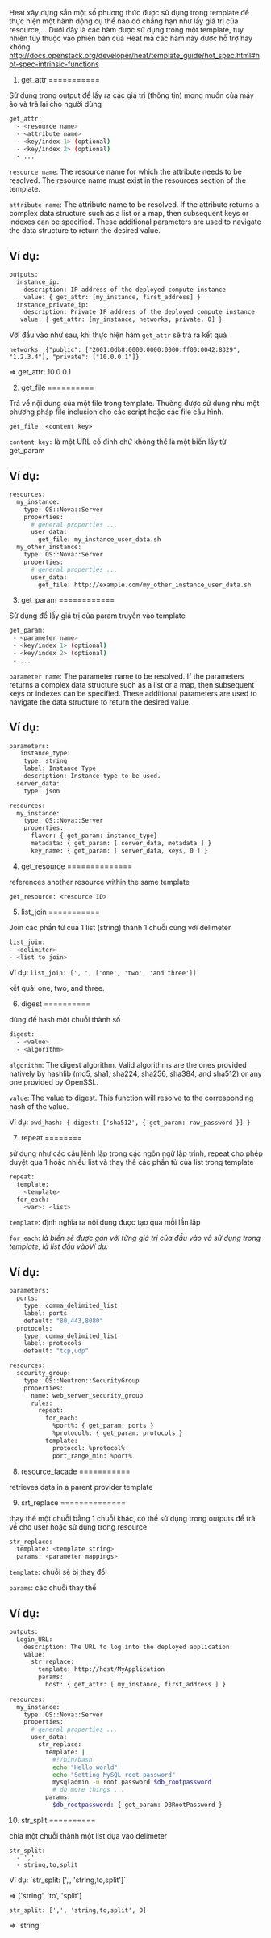 ﻿Heat xây dựng sẵn một số phương thức được sử dụng trong template để thực hiện một hành động cụ thể nào đó chẳng hạn như lấy giá trị của resource,...
Dưới đây là các hàm được sử dụng trong một template, tuy nhiên tùy thuộc vào phiên bản của Heat mà các hàm này được hỗ trợ hay không
http://docs.openstack.org/developer/heat/template_guide/hot_spec.html#hot-spec-intrinsic-functions

1. get_attr
===========

Sử dụng trong output để lấy ra các giá trị (thông tin) mong muốn của máy ảo và trả lại cho người dùng

```sh
get_attr:
  - <resource name>
  - <attribute name>
  - <key/index 1> (optional)
  - <key/index 2> (optional)
  - ...
```

`resource name`: The resource name for which the attribute needs to be resolved. The resource name must exist in the resources section of the template.

`attribute name`: The attribute name to be resolved. If the attribute returns a complex data structure such as a list or a map, then subsequent keys or indexes can be specified. These additional parameters are used to navigate the data structure to return the desired value.

Ví dụ:
------

```sh
outputs:
  instance_ip:
    description: IP address of the deployed compute instance
    value: { get_attr: [my_instance, first_address] }
  instance_private_ip:
    description: Private IP address of the deployed compute instance
   value: { get_attr: [my_instance, networks, private, 0] }
```

Với đầu vào như sau, khi thực hiện hàm `get_attr` sẽ trả ra kết quả

`networks: {"public": ["2001:0db8:0000:0000:0000:ff00:0042:8329", "1.2.3.4"], "private": ["10.0.0.1"]}`

=> get_attr: 10.0.0.1


2. get_file
==========

Trả về nội dung của một file trong template. Thường được sử dụng như một phương pháp file inclusion cho các script hoặc các file cấu hình.

`get_file: <content key>`

`content key:` là một URL cố đinh chứ không thể là một biến lấy từ get_param

Ví dụ:
-----

```sh
resources:
  my_instance:
    type: OS::Nova::Server
    properties:
      # general properties ...
      user_data:
        get_file: my_instance_user_data.sh
  my_other_instance:
    type: OS::Nova::Server
    properties:
      # general properties ...
      user_data:
        get_file: http://example.com/my_other_instance_user_data.sh
```

3. get_param
============

Sử dụng để lấy giá trị của param truyền vào template
	 
```sh
get_param:
 - <parameter name>
 - <key/index 1> (optional)
 - <key/index 2> (optional)
 - ...
```

`parameter name`: The parameter name to be resolved. If the parameters returns a complex data structure such as a list or a map, then subsequent keys or indexes can be specified. These additional parameters are used to navigate the data structure to return the desired value.

Ví dụ:
------

```sh
parameters:
   instance_type:
    type: string
    label: Instance Type
    description: Instance type to be used.
  server_data:
    type: json

resources:
  my_instance:
    type: OS::Nova::Server
    properties:
      flavor: { get_param: instance_type}
      metadata: { get_param: [ server_data, metadata ] }
      key_name: { get_param: [ server_data, keys, 0 ] }
```

4. get_resource
==============

references another resource within the same template

`get_resource: <resource ID>`


5. list_join
===========

Join các phần tử của 1 list (string) thành 1 chuỗi cùng với delimeter

```sh
list_join:
- <delimiter>
- <list to join>
```

Ví dụ: `list_join: [', ', ['one', 'two', 'and three']]`

kết quả: one, two, and three.

6. digest
==========

dùng để hash một chuỗi thành số

```sh
digest:
  - <value>
  - <algorithm>
```

`algorithm`: The digest algorithm. Valid algorithms are the ones provided natively by hashlib (md5, sha1, sha224, sha256, sha384, and sha512) or any one provided by OpenSSL.

`value`: The value to digest. This function will resolve to the corresponding hash of the value.

Ví dụ: `pwd_hash: { digest: ['sha512', { get_param: raw_password }] }`


7. repeat
========

sử dụng như các câu lệnh lặp trong các ngôn ngữ lập trình, repeat cho phép duyệt qua 1 hoặc nhiều list và thay thế các phần tử của list trong template 

```sh
repeat:
  template:
    <template>
  for_each:
    <var>: <list>
```

`template`: định nghĩa ra nội dung được tạo qua mỗi lần lặp

`for_each`: <var> là biến sẽ được gán với từng giá trị của <list>  đầu vào và sử dụng trong template, <list> là list đầu vàoVí dụ:

Ví dụ:
-------

```sh
parameters:
  ports:
    type: comma_delimited_list
    label: ports
    default: "80,443,8080"
  protocols:
    type: comma_delimited_list
    label: protocols
    default: "tcp,udp"

resources:
  security_group:
    type: OS::Neutron::SecurityGroup
    properties:
      name: web_server_security_group
      rules:
        repeat:
          for_each:
            %port%: { get_param: ports }
            %protocol%: { get_param: protocols }
          template:
            protocol: %protocol%
            port_range_min: %port%
```

8. resource_facade
===========

retrieves data in a parent provider template

9. srt_replace
==============

thay thế một chuỗi bằng 1 chuỗi khác, có thể sử dụng trong outputs để trả về cho user hoặc sử dụng trong resource

```sh
str_replace:
  template: <template string>
  params: <parameter mappings>
```

`template`: chuỗi sẽ bị thay đổi

`params`: các chuỗi thay thế

Ví dụ:
-----

```sh
outputs:
  Login_URL:
    description: The URL to log into the deployed application
    value:
      str_replace:
        template: http://host/MyApplication
        params:
          host: { get_attr: [ my_instance, first_address ] }
          
resources:
  my_instance:
    type: OS::Nova::Server
    properties:
      # general properties ...
      user_data:
        str_replace:
          template: |
            #!/bin/bash
            echo "Hello world"
            echo "Setting MySQL root password"
            mysqladmin -u root password $db_rootpassword
            # do more things ...
          params:
            $db_rootpassword: { get_param: DBRootPassword }
```

10. str_split
==========

chia một chuỗi thành một list dựa vào delimeter

```
str_split:
  - ','
  - string,to,split
```

Ví dụ: `str_split: [',', 'string,to,split']``

=> ['string', 'to', 'split']

`str_split: [',', 'string,to,split', 0]`

=> 'string'